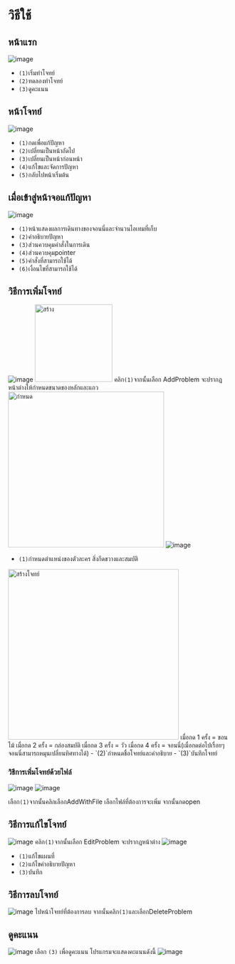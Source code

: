 # วิธีใช้
## หน้าแรก
![image](https://github.com/SupaschaiPh/LGorDocs/assets/112678332/86da7a86-1e0a-4310-b03c-8b9d983a457b)

- `(1)`เริ่มทำโจทย์
- `(2)`ทดลองทำโจทย์
- `(3)`ดูคะแนน

## หน้าโจทย์
![image](https://github.com/SupaschaiPh/LGorDocs/assets/112678332/8a80706b-93d8-480f-8ae1-c0debbf25211)
- `(1)`กดเพื่อแก้ปัญหา
- `(2)`เปลี่ยนเป็นหน้าถัดไป
- `(3)`เปลี่ยนเป็นหน้าก่อนหน้า
- `(4)`แก้ไขและจัดการปัญหา
- `(5)`กลับไปหน้าเริ่มต้น

## เมื่อเข้าสู่หน้าจอแก้ปัญหา
![image](https://github.com/SupaschaiPh/LGorDocs/assets/112678332/fc651bc6-1474-4294-92cb-fd6f1c3c22c9)
- `(1)`หน้าแสดงผลการเดินทางของจอนนี่และจำนวนไอเทมที่เก็บ
- `(2)`คำอธิบายปัญหา
- `(3)`ส่วนควบคุมคำสั่งในการเดิน
- `(4)`ส่วนควบคุมpointer
- `(5)`คำสั่งที่สามารถใช้ได้
- `(6)`เงื่อนไขที่สามารถใช้ได้

## วิธีการเพิ่มโจทย์
![image](https://github.com/SupaschaiPh/LGorDocs/assets/112678332/0e9a96d8-bc02-41f6-9990-258a54a4130c)
<img width="174" alt="สร้าง" src="https://github.com/SupaschaiPh/LGor-Public/assets/109953143/d040f342-7028-455e-9b56-38da428ebb25">
คลิก`(1)`จากนั้นเลือก AddProblem จะปรากฎหน้าต่างให้กำหนดขนาดของหลักและแถว
<img width="350" alt="กำหนด" src="https://github.com/SupaschaiPh/LGor-Public/assets/109953143/a97c7eeb-106f-4579-aac7-597cfeb241b2">
![image](https://github.com/SupaschaiPh/LGorDocs/assets/112678332/fe10f8eb-a9c2-47db-afaf-d30605a98809)
- `(1)`กำหนดตำแหน่งของตัวละคร สิ่งกีดขวางและสมบัติ
<img width="383" alt="สร้างโจทย์" src="https://github.com/SupaschaiPh/LGor-Public/assets/109953143/cb1dfefc-6b72-45b5-ad54-dd82e8a658ec">
เมื่อกด 1 ครั้ง = ขอนไม้
เมื่อกด 2 ครั้ง = กล่องสมบัติ
เมื่อกด 3 ครั้ง = วัว
เมื่อกด 4 ครั้ง = จอนนี่(เมื่อกดต่อไปเรื่อยๆ จอนนี่สามารถหมุนเปลี่ยนทิศทางได้)
- `(2)`กำหนดชื่อโจทย์และคำอธิบาย
- `(3)`บันทึกโจทย์

### วิธีการเพิ่มโจทย์ด้วยไฟล์
![image](https://github.com/SupaschaiPh/LGorDocs/assets/112678332/de76f589-255e-46b6-a04b-522c99083ddd)
![image](https://github.com/SupaschaiPh/LGorDocs/assets/112678332/c28fb391-b5a2-4f5d-b5ad-5c09d205ea58)

เลือก`(1)`จากนั้นคลิกเลือกAddWithFile เลือกไฟล์ที่ต้องการจะเพิ่ม จากนั้นกดopen

## วิธีการแก้ไขโจทย์
![image](https://github.com/SupaschaiPh/LGorDocs/assets/112678332/b9fd5b4a-afc8-4fcb-8aae-d8d6b967b63e)
คลิก`(1)`จากนั้นเลือก EditProblem จะปรากฎหน้าต่าง
![image](https://github.com/SupaschaiPh/LGorDocs/assets/112678332/02d8d033-975f-44be-8cd5-1ee68eac1fdf)

- `(1)`แก้ไขแผนที่
- `(2)`แก้ไขคำอธิบายปัญหา
- `(3)`บันทึก

## วิธีการลบโจทย์
![image](https://github.com/SupaschaiPh/LGorDocs/assets/112678332/7b8ee317-e934-4597-9806-46630e624f93)
ไปหน้าโจทย์ที่ต้องการลบ จากนั้นคลิก`(1)`และเลือกDeleteProblem

## ดูคะแนน
![image](https://github.com/SupaschaiPh/LGorDocs/assets/112678332/86da7a86-1e0a-4310-b03c-8b9d983a457b)
เลือก `(3)` เพื่อดูคะแนน โปรแกรมจะแสดงคะแนนดังนี้
![image](https://github.com/SupaschaiPh/LGorDocs/assets/112678332/8d050b16-ec6a-49d7-9b63-156f23f8ddd8)


